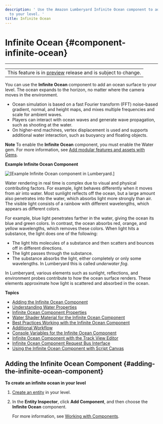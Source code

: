 ```yaml
---
description: ' Use the Amazon Lumberyard Infinite Ocean component to add an ocean surface
  to your level. '
title: Infinite Ocean
---
```

# Infinite Ocean {#component-infinite-ocean}


****

|  |
| --- |
| This feature is in [preview](/docs/userguide/ly-glos-chap#preview) release and is subject to change\.  |

You can use the **Infinite Ocean** component to add an ocean surface to your level\. The ocean expands to the horizon, no matter where the camera moves in the environment\.
+ Ocean simulation is based on a fast Fourier transform \(FFT\) noise\-based gradient, normal, and height maps, and mixes multiple frequencies and scale for ambient waves\.
+ Players can interact with ocean waves and generate wave propagation, such as shooting at the water\.
+ On higher\-end machines, vertex displacement is used and supports additional water interaction, such as buoyancy and floating objects\.

**Note**
To enable the **Infinite Ocean** component, you must enable the Water gem\. For more information, see [Add modular features and assets with Gems](/docs/userguide/gems/builtin/s.md)\.

**Example Infinite Ocean Component**

![\[Example Infinite Ocean component in Lumberyard.\]](/images/userguide/component/infiniteocean/infinite-ocean-component-1.png)

Water rendering in real time is complex due to visual and physical contributing factors\. For example, light behaves differently when it moves from air into water\. Most sunlight reflects off the ocean, but a large amount also penetrates into the water, which absorbs light more strongly than air\. The visible light consists of a rainbow with different wavelengths, which appears as different colors\.

For example, blue light penetrates farther in the water, giving the ocean its blue and green colors\. In contrast, the ocean absorbs red, orange, and yellow wavelengths, which removes these colors\. When light hits a substance, the light does one of the following:
+ The light hits molecules of a substance and then scatters and bounces off in different directions\.
+ The light passes through the substance\.
+ The substance absorbs the light, either completely or only some wavelengths\. In Lumberyard this is called *underwater fog*\.

In Lumberyard, various elements such as sunlight, reflections, and environment probes contribute to how the ocean surface renders\. These elements approximate how light is scattered and absorbed in the ocean\.



**Topics**
+ [Adding the Infinite Ocean Component](#adding-the-infinite-ocean-component)
+ [Understanding Water Properties](/docs/userguide/components/ocean/water-properties-examples.md)
+ [Infinite Ocean Component Properties](/docs/userguide/components/ocean/properties.md)
+ [Water Shader Material for the Infinite Ocean Component](/docs/userguide/components/ocean/water-shader-material.md)
+ [Best Practices Working with the Infinite Ocean Component](/docs/userguide/components/ocean/best-practices.md)
+ [Additional Workflow](/docs/userguide/components/ocean/additional-worklow.md)
+ [Console Variables for the Infinite Ocean Component](/docs/userguide/components/ocean/console-variables.md)
+ [Infinite Ocean Component with the Track View Editor](/docs/userguide/infinite-ocean-track-view-editor.md)
+ [Infinite Ocean Component Request Bus Interface](/docs/userguide/components/ocean/request-bus-interface.md)
+ [Using the Infinite Ocean Component with Script Canvas](/docs/userguide/components/ocean/working-with-script-canvas.md)

## Adding the Infinite Ocean Component {#adding-the-infinite-ocean-component}

**To create an infinite ocean in your level**

1. [Create an entity](/docs/userguide/creating-entity.md) in your level\.

1. In the **Entity Inspector**, click **Add Component**, and then choose the **Infinite Ocean** component\.

   For more information, see [Working with Components](/docs/userguide/components/working.md)\.